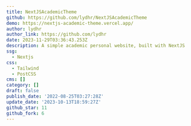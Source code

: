 ```yaml
---
title: NextJSAcademicTheme
github: https://github.com/lydhr/NextJSAcademicTheme
demo: https://nextjs-academic-theme.vercel.app/
author: lydhr
author_link: https://github.com/lydhr
date: 2023-11-29T03:36:43.253Z
description: A simple academic personal website, built with NextJS
ssg:
  - Nextjs
css:
  - Tailwind
  - PostCSS
cms: []
category: []
draft: false
publish_date: '2022-08-25T03:27:28Z'
update_date: '2023-10-13T18:59:27Z'
github_star: 11
github_fork: 6
---
```

